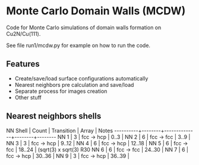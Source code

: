 # Monte Carlo Domain Walls (MCDW)

Code for Monte Carlo simulations of domain walls formation on Cu2N/Cu(111).

See file run1/mcdw.py for example on how to run the code.

## Features

- Create/save/load surface configurations automatically
- Nearest neighbors pre calculation and save/load
- Separate process for images creation
- Other stuff


## Nearest neighbors shells

 NN Shell |  Count |  Transition  | Array  | Notes
----------+--------+--------------+--------+--------
  NN 1    |   3    |  fcc -> hcp  |  0..3  |
  NN 2    |   6    |  fcc -> fcc  |  3..9  |
  NN 3    |   3    |  fcc -> hcp  |  9..12 |
  NN 4    |   6    |  fcc -> hcp  | 12..18 |
  NN 5    |   6    |  fcc -> fcc  | 18..24 | (sqrt(3) x sqrt(3) R30
  NN 6    |   6    |  fcc -> fcc  | 24..30 |
  NN 7    |   6    |  fcc -> hcp  | 30..36 |
  NN 9    |   3    |  fcc -> hcp  | 36..39 |


